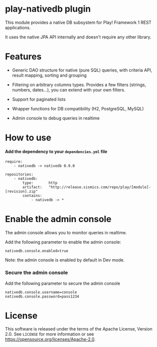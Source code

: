 # play-nativedb plugin

This module provides a native DB subsystem for Play! Framework 1 REST applications.

It uses the native JPA API internally and doesn't require any other library.

# Features

- Generic DAO structure for native (pure SQL) queries, with criteria API, result mapping, sorting and grouping

- Filtering on arbitrary columns types. Provides a few filters (strings, numbers, dates...), you can extend with your own filters.

- Support for paginated lists

- Wrapper functions for DB compatibility (H2, PostgreSQL, MySQL)
 
- Admin console to debug queries in realtime
 
# How to use

####  Add the dependency to your `dependencies.yml` file

```
require:
    - nativedb -> nativedb 0.9.0

repositories:
    - nativedb:
        type:       http
        artifact:   "http://release.sismics.com/repo/play/[module]-[revision].zip"
        contains:
            - nativedb -> *
```

# Enable the admin console

The admin console allows you to monitor queries in realtime.

Add the following parameter to enable the admin console:

```
nativedb.console.enabled=true
```

Note: the admin console is enabled by default in Dev mode.

### Secure the admin console

Add the following parameter to secure the admin console

```
nativedb.console.username=console
nativedb.console.password=pass1234
```

# License

This software is released under the terms of the Apache License, Version 2.0. See `LICENSE` for more
information or see <https://opensource.org/licenses/Apache-2.0>.
